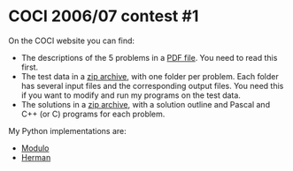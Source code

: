 # COCI 2006/07 contest \#1

On the COCI website you can find:

- The descriptions of the 5 problems in a
  [PDF file](https://hsin.hr/coci/archive/2006_2007/contest1_tasks.pdf).
  You need to read this first.
- The test data in a
  [zip archive](https://hsin.hr/coci/archive/2006_2007/contest1_testdata.zip),
  with one folder per problem.
  Each folder has several input files and the corresponding output files.
  You need this if you want to modify and run my programs on the test data.
- The solutions in a
  [zip archive](https://hsin.hr/coci/archive/2006_2007/contest1_solutions.zip),
  with a solution outline and Pascal and C++ (or C) programs for each problem.

My Python implementations are:

- [Modulo](modulo.ipynb)
- [Herman](herman.ipynb)
